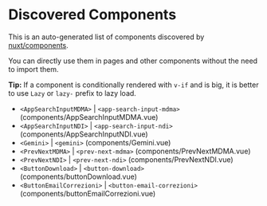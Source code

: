 # Discovered Components

This is an auto-generated list of components discovered by [nuxt/components](https://github.com/nuxt/components).

You can directly use them in pages and other components without the need to import them.

**Tip:** If a component is conditionally rendered with `v-if` and is big, it is better to use `Lazy` or `lazy-` prefix to lazy load.

- `<AppSearchInputMDMA>` | `<app-search-input-mdma>` (components/AppSearchInputMDMA.vue)
- `<AppSearchInputNDI>` | `<app-search-input-ndi>` (components/AppSearchInputNDI.vue)
- `<Gemini>` | `<gemini>` (components/Gemini.vue)
- `<PrevNextMDMA>` | `<prev-next-mdma>` (components/PrevNextMDMA.vue)
- `<PrevNextNDI>` | `<prev-next-ndi>` (components/PrevNextNDI.vue)
- `<ButtonDownload>` | `<button-download>` (components/buttonDownload.vue)
- `<ButtonEmailCorrezioni>` | `<button-email-correzioni>` (components/buttonEmailCorrezioni.vue)
